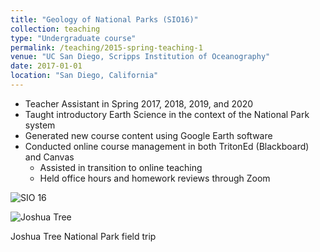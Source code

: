 ```yaml
---
title: "Geology of National Parks (SIO16)"
collection: teaching
type: "Undergraduate course"
permalink: /teaching/2015-spring-teaching-1
venue: "UC San Diego, Scripps Institution of Oceanography"
date: 2017-01-01
location: "San Diego, California"
---
```


* Teacher Assistant in Spring 2017, 2018, 2019, and 2020
* Taught introductory Earth Science in the context of the National Park system
* Generated new course content using Google Earth software
* Conducted online course management in both TritonEd (Blackboard) and Canvas
  * Assisted in transition to online teaching
  * Held office hours and homework reviews through Zoom
 
![SIO 16](/website/images/SIO16_trip.jpg)

![Joshua Tree](/website/images/JoshuaTree.jpg)

Joshua Tree National Park field trip


